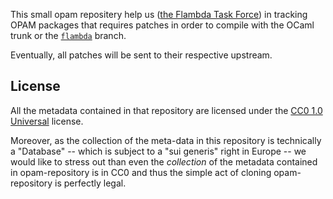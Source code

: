 
This small opam repositery help us ([the Flambda Task Force](https://github.com/OCamlPro/flambda-task-force)) in
tracking OPAM packages that requires patches in order to compile with the OCaml trunk or the
[```flambda```](https://github.com/chambart/ocaml-1) branch.

Eventually, all patches will be sent to their respective upstream.

## License

All the metadata contained in that repository are licensed under the
[CC0 1.0 Universal](http://creativecommons.org/publicdomain/zero/1.0/)
license.

Moreover, as the collection of the meta-data in this repository is
technically a "Database" -- which is subject to a "sui generis" right
in Europe -- we would like to stress out than even the *collection* of
the metadata contained in opam-repository is in CC0 and thus the
simple act of cloning opam-repository is perfectly legal.
